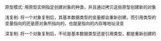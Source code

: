 原型模式:
       用原型实例指定创建对象的种类，并且通过拷贝这些原型创建新的对象

浅复制:
     将一个对象复制后，其基本数据类型的变量都会重新创建，而引用类型的变量指向的还是原对象所指向的，也就是指向的内存堆地址没变
     
深复制:
     将一个对象复制后，不论是基本数据类型还是引用类型，都是重新创建的
